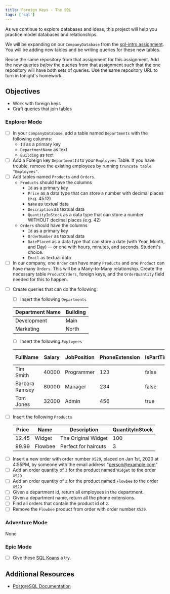 ```yaml
---
title: Foreign Keys - The SQL
tags: ['sql']
---
```


As we continue to explore databases and ideas, this project will help you practice model databases and relationships.

We will be expanding on our `CompanyDatabase` from the [sql-intro assignment](/assignments/sql-intro). You will be adding new tables and be writing queries for these new tables.

Reuse the same repository from that assignment for this assignment. Add the new queries _below_ the queries from that assignment such that the one repository will have both sets of queries. Use the same repository URL to turn in tonight's homework.

## Objectives

- Work with foreign keys
- Craft queries that join tables

### Explorer Mode

- [ ] In your `CompanyDatabase`, add a table named `Departments` with the
      following columns:
  - `Id` as a primary key
  - `DepartmentName` as text
  - `Building` as text
- [ ] Add a Foreign key `DepartmentId` to your `Employees` Table. If you have trouble, remove the existing employees by running `truncate table "Employees"`.
- [ ] Add tables named `Products` and `Orders`.
  - `Products` should have the columns
    - `Id` as a primary key
    - `Price` as a data type that can store a number with decimal places (e.g. 45.12)
    - `Name` as textual data
    - `Description` as textual data
    - `QuantityInStock` as a data type that can store a number WITHOUT decimal places (e.g. 42)
  - `Orders` should have the columns
    - `Id` as a primary key
    - `OrderNumber` as textual data
    - `DatePlaced` as a data type that can store a date (with Year, Month, and Day) -- or one with hours, minutes, and seconds. Student's choice.
    - `Email` as textual data
- [ ] In our company, one `Order` can have many `Products` and one `Product` can have many `Orders`. This will be a Many-to-Many relationship. Create the necessary table `ProductOrders`, foreign keys, and the `OrderQuantity` field needed for this to happen.

* [ ] Create queries that can do the following:

  - [ ] Insert the following `Departments`

  | Department Name | Building |
  | --------------- | -------- |
  | Development     | Main     |
  | Marketing       | North    |

  - [ ] Insert the following `Employees`

  | FullName       | Salary | JobPosition | PhoneExtension | IsPartTime | Department Id |
  | -------------- | ------ | ----------- | -------------- | ---------- | ------------- |
  | Tim Smith      | 40000  | Programmer  | 123            | false      | 1             |
  | Barbara Ramsey | 80000  | Manager     | 234            | false      | 1             |
  | Tom Jones      | 32000  | Admin       | 456            | true       | 2             |

- [ ] Insert the following `Products`

  | Price | Name    | Description          | QuantityInStock |
  | ----- | ------- | -------------------- | --------------- |
  | 12.45 | Widget  | The Original Widget  | 100             |
  | 99.99 | Flowbee | Perfect for haircuts | 3               |

* [ ] Insert a new order with order number `X529`, placed on Jan 1st, 2020 at 4:55PM, by someone with the email address "person@example.com"
* [ ] Add an order quantity of `3` for the product named `Widget` to the order `X529`
* [ ] Add an order quantity of `2` for the product named `Flowbee` to the order `X529`
* [ ] Given a department id, return all employees in the department.
* [ ] Given a department name, return all the phone extensions.
* [ ] Find all orders that contain the product id of `2`.
* [ ] Remove the `Flowbee` product from order with order number `X529`.

### Adventure Mode

None

### Epic Mode

- [ ] Give these [SQL Koans](https://sqlkoans.com/) a try.

## Additional Resources

- [PostgreSQL Documentation](https://www.postgresql.org/docs/)
